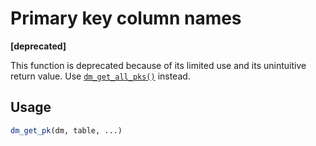 # Primary key column names

**\[deprecated\]**

This function is deprecated because of its limited use and its
unintuitive return value. Use
[`dm_get_all_pks()`](https://dm.cynkra.com/dev/reference/dm_get_all_pks.md)
instead.

## Usage

``` r
dm_get_pk(dm, table, ...)
```
